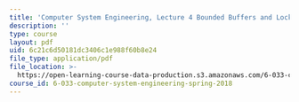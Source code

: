 ```yaml
---
title: 'Computer System Engineering, Lecture 4 Bounded Buffers and Locks'
description: ''
type: course
layout: pdf
uid: 6c21c6d50181dc3406c1e988f60b8e24
file_type: application/pdf
file_location: >-
  https://open-learning-course-data-production.s3.amazonaws.com/6-033-computer-system-engineering-spring-2018/6c21c6d50181dc3406c1e988f60b8e24_MIT6_033S18lec4.pdf
course_id: 6-033-computer-system-engineering-spring-2018
---
```


